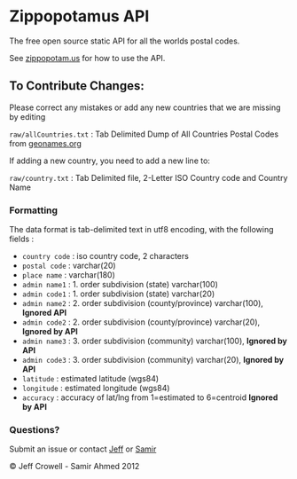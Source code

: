 # Zippopotamus API

The free open source static API for all the worlds postal codes.

See [zippopotam.us](http://zippopotam.us) for how to use the API.

## To Contribute Changes:

Please correct any mistakes or add any new countries that we are missing by editing

`raw/allCountries.txt` : Tab Delimited Dump of All Countries Postal Codes from [geonames.org](http://www.geonames.org) 

If adding a new country, you need to add a new line to:

`raw/country.txt` : Tab Delimited file, 2-Letter ISO Country code and Country Name

### Formatting 
The data format is tab-delimited text in utf8 encoding, with the following fields :

- `country code`      : iso country code, 2 characters
- `postal code`       : varchar(20)
- `place name`        : varchar(180)
- `admin name1`       : 1. order subdivision (state) varchar(100)
- `admin code1`       : 1. order subdivision (state) varchar(20)
- `admin name2`       : 2. order subdivision (county/province) varchar(100), **Ignored API**
- `admin code2`       : 2. order subdivision (county/province) varchar(20), **Ignored by API**
- `admin name3`       : 3. order subdivision (community) varchar(100), **Ignored by API**
- `admin code3`       : 3. order subdivision (community) varchar(20), **Ignored by API**
- `latitude`          : estimated latitude (wgs84)
- `longitude`         : estimated longitude (wgs84)
- `accuracy`          : accuracy of lat/lng from 1=estimated to 6=centroid **Ignored by API**

### Questions?

Submit an issue or contact [Jeff](http://twitter.com/jeffreycrowell) or [Samir](http://twitter.com/samirahmed_27)

&copy; Jeff Crowell - Samir Ahmed 2012